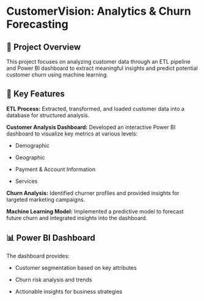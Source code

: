 # CustomerVision: Analytics & Churn Forecasting
## 📌 Project Overview

This project focuses on analyzing customer data through an ETL pipeline and Power BI dashboard to extract meaningful insights and predict potential customer churn using machine learning.

## 🚀 Key Features

__ETL Process:__ Extracted, transformed, and loaded customer data into a database for structured analysis.

__Customer Analysis Dashboard:__ Developed an interactive Power BI dashboard to visualize key metrics at various levels:

- Demographic

- Geographic

- Payment & Account Information

- Services

__Churn Analysis:__ Identified churner profiles and provided insights for targeted marketing campaigns.

__Machine Learning Model:__ Implemented a predictive model to forecast future churn and integrated insights into the dashboard.


## 📊 Power BI Dashboard

The dashboard provides:

- Customer segmentation based on key attributes

- Churn risk analysis and trends

- Actionable insights for business strategies
